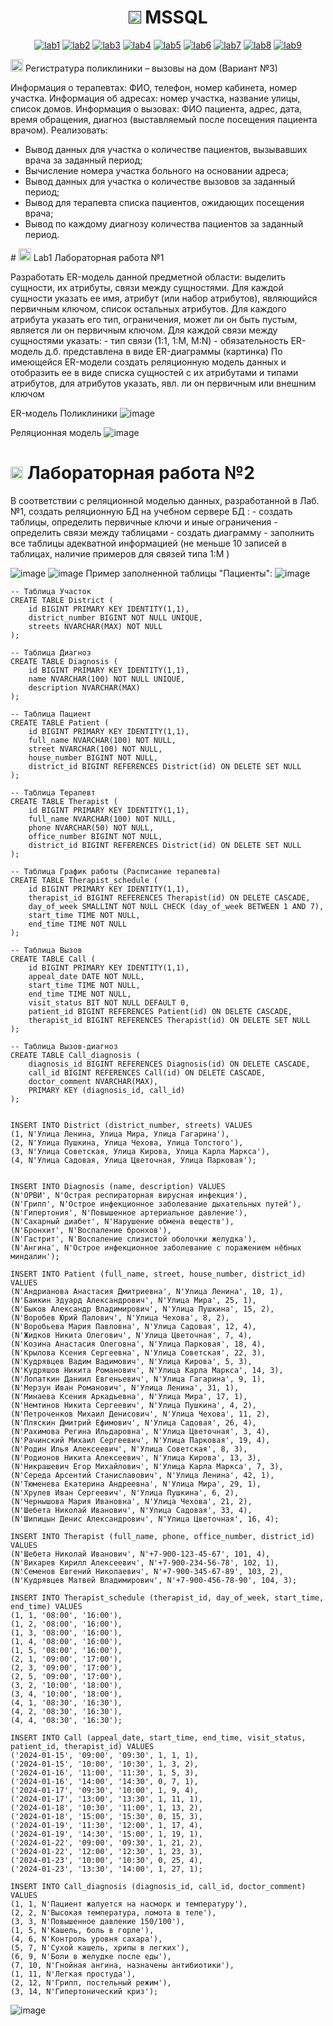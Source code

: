 <h1 name="content" align="center"><a href=""><img src="https://github.com/user-attachments/assets/e080adec-6af7-4bd2-b232-d43cb37024ac" width="20" height="20"/></a> MSSQL</h1>

<p align="center">
  <a href="#-lab1"><img alt="lab1" src="https://img.shields.io/badge/Lab1-blue"></a> 
  <a href="#-lab2"><img alt="lab2" src="https://img.shields.io/badge/Lab2-red"></a>
  <a href="#-lab3"><img alt="lab3" src="https://img.shields.io/badge/Lab3-green"></a>
  <a href="#-lab4"><img alt="lab4" src="https://img.shields.io/badge/Lab4-yellow"></a>
  <a href="#-lab5"><img alt="lab5" src="https://img.shields.io/badge/Lab5-gray"></a>
  <a href="#-lab6"><img alt="lab6" src="https://img.shields.io/badge/Lab6-orange"></a> 
  <a href="#-lab7"><img alt="lab7" src="https://img.shields.io/badge/Lab7-brown"></a>
  <a href="#-lab8"><img alt="lab8" src="https://img.shields.io/badge/Lab8-purple"></a>
  <a href="#-lab9"><img alt="lab9" src="https://img.shields.io/badge/Lab9-violet"></a> 
</p>

<img src="https://github.com/user-attachments/assets/e080adec-6af7-4bd2-b232-d43cb37024ac" width="20" height="20"/> Регистратура поликлиники – вызовы на дом (Вариант №3)
<p aligh="justify>
<h3>
  <a href="#client"></a>

  Информация о терапевтах: ФИО, телефон, номер кабинета, номер участка.
  Информация об адресах: номер участка, название улицы, список домов.
  Информация о вызовах: ФИО пациента, адрес, дата, время обращения, диагноз (выставляемый
после посещения пациента врачом).
  Реализовать:
- Вывод данных для участка о количестве пациентов, вызывавших врача за заданный период;
- Вычисление номера участка больного на основании адреса;
- Вывод данных для участка о количестве вызовов за заданный период;
- Вывод для терапевта списка пациентов, ожидающих посещения врача;
- Вывод по каждому диагнозу количества пациентов за заданный период.
</h3>
</p>
# <img src="https://github.com/user-attachments/assets/e080adec-6af7-4bd2-b232-d43cb37024ac" width="20" height="20"/> Lab1 Лабораторная работа №1


<p aligh="justify>
<h3>
  <a href="#client"></a>
  Разработать ER-модель данной предметной области: выделить сущности, их атрибуты,
связи между сущностями.
Для каждой сущности указать ее имя, атрибут (или набор атрибутов), являющийся
первичным ключом, список остальных атрибутов.
Для каждого атрибута указать его тип, ограничения, может ли он быть пустым, является ли
он первичным ключом.
Для каждой связи между сущностями указать:
- тип связи (1:1, 1:M, M:N)
- обязательность
ER-модель д.б. представлена в виде ER-диаграммы (картинка)
По имеющейся ER-модели создать реляционную модель данных и отобразить ее в виде
списка сущностей с их атрибутами и типами атрибутов, для атрибутов указать, явл. ли он
первичным или внешним ключом
</h3>
</p3>

ER-модель Поликлиники
![image](https://github.com/DJStArbuzz/PMI-3/blob/main/lab1/1.png)


Реляционная модель
![image](https://github.com/DJStArbuzz/PMI-3/blob/main/lab1/2.png)
# <img src="https://github.com/user-attachments/assets/e080adec-6af7-4bd2-b232-d43cb37024ac" width="20" height="20"/> Лабораторная работа №2

<p aligh="justify>
<h3>
  <a href="#client"></a>
В соответствии с реляционной моделью данных, разработанной в Лаб.№1, создать реляционную БД на учебном сервере БД :
- создать таблицы, определить первичные ключи и иные ограничения
- определить связи между таблицами
- создать диаграмму
- заполнить все таблицы адекватной информацией (не меньше 10 записей в таблицах, наличие примеров для связей типа 1:M )

</h3>
</p3>

![image](https://github.com/DJStArbuzz/PMI-3/blob/main/lab2/main.png)
![image](https://github.com/DJStArbuzz/PMI-3/blob/main/lab2/%D0%B4%D0%B8%D0%B0%D0%B3%D1%80%D0%B0%D0%BC%D0%BC%D0%B0.png)
Пример заполненной таблицы "Пациенты":
![image](https://github.com/DJStArbuzz/PMI-3/blob/main/lab2/main2.png)
```
-- Таблица Участок
CREATE TABLE District (
    id BIGINT PRIMARY KEY IDENTITY(1,1),
    district_number BIGINT NOT NULL UNIQUE,
    streets NVARCHAR(MAX) NOT NULL  
);

-- Таблица Диагноз
CREATE TABLE Diagnosis (
    id BIGINT PRIMARY KEY IDENTITY(1,1),
    name NVARCHAR(100) NOT NULL UNIQUE,
    description NVARCHAR(MAX)
);

-- Таблица Пациент
CREATE TABLE Patient (
    id BIGINT PRIMARY KEY IDENTITY(1,1),
    full_name NVARCHAR(100) NOT NULL,
    street NVARCHAR(100) NOT NULL,
    house_number BIGINT NOT NULL,
    district_id BIGINT REFERENCES District(id) ON DELETE SET NULL
);

-- Таблица Терапевт
CREATE TABLE Therapist (
    id BIGINT PRIMARY KEY IDENTITY(1,1),
    full_name NVARCHAR(100) NOT NULL,
    phone NVARCHAR(50) NOT NULL,  
    office_number BIGINT NOT NULL,
    district_id BIGINT REFERENCES District(id) ON DELETE SET NULL
);

-- Таблица График работы (Расписание терапевта)
CREATE TABLE Therapist_schedule (
    id BIGINT PRIMARY KEY IDENTITY(1,1),
    therapist_id BIGINT REFERENCES Therapist(id) ON DELETE CASCADE,
    day_of_week SMALLINT NOT NULL CHECK (day_of_week BETWEEN 1 AND 7),
    start_time TIME NOT NULL,
    end_time TIME NOT NULL
);

-- Таблица Вызов
CREATE TABLE Call (
    id BIGINT PRIMARY KEY IDENTITY(1,1),
    appeal_date DATE NOT NULL,
    start_time TIME NOT NULL,
    end_time TIME NOT NULL,
    visit_status BIT NOT NULL DEFAULT 0,
    patient_id BIGINT REFERENCES Patient(id) ON DELETE CASCADE,
    therapist_id BIGINT REFERENCES Therapist(id) ON DELETE SET NULL
);

-- Таблица Вызов-диагноз
CREATE TABLE Call_diagnosis (
    diagnosis_id BIGINT REFERENCES Diagnosis(id) ON DELETE CASCADE,
    call_id BIGINT REFERENCES Call(id) ON DELETE CASCADE,
    doctor_comment NVARCHAR(MAX),
    PRIMARY KEY (diagnosis_id, call_id)
);


INSERT INTO District (district_number, streets) VALUES
(1, N'Улица Ленина, Улица Мира, Улица Гагарина'),
(2, N'Улица Пушкина, Улица Чехова, Улица Толстого'),
(3, N'Улица Советская, Улица Кирова, Улица Карла Маркса'),
(4, N'Улица Садовая, Улица Цветочная, Улица Парковая');


INSERT INTO Diagnosis (name, description) VALUES
(N'ОРВИ', N'Острая респираторная вирусная инфекция'),
(N'Грипп', N'Острое инфекционное заболевание дыхательных путей'),
(N'Гипертония', N'Повышенное артериальное давление'),
(N'Сахарный диабет', N'Нарушение обмена веществ'),
(N'Бронхит', N'Воспаление бронхов'),
(N'Гастрит', N'Воспаление слизистой оболочки желудка'),
(N'Ангина', N'Острое инфекционное заболевание с поражением нёбных миндалин');

INSERT INTO Patient (full_name, street, house_number, district_id) VALUES
(N'Андрианова Анастасия Дмитриевна', N'Улица Ленина', 10, 1),
(N'Баикин Эдуард Александрович', N'Улица Мира', 25, 1),
(N'Быков Александр Владимирович', N'Улица Пушкина', 15, 2),
(N'Воробев Юрий Палович', N'Улица Чехова', 8, 2),
(N'Воробьева Мария Павловна', N'Улица Садовая', 12, 4),
(N'Жидков Никита Олегович', N'Улица Цветочная', 7, 4),
(N'Козина Анастасия Олеговна', N'Улица Парковая', 18, 4),
(N'Крылова Ксения Сергеевна', N'Улица Советская', 22, 3),
(N'Кудрявцев Вадим Вадимович', N'Улица Кирова', 5, 3),
(N'Кудряшов Никита Романович', N'Улица Карла Маркса', 14, 3),
(N'Лопаткин Даниил Евгеньевич', N'Улица Гагарина', 9, 1),
(N'Мерзун Иван Романович', N'Улица Ленина', 31, 1),
(N'Минаева Ксения Аркадьевна', N'Улица Мира', 17, 1),
(N'Немтинов Никита Сергеевич', N'Улица Пушкина', 4, 2),
(N'Петроченков Михаил Денисович', N'Улица Чехова', 11, 2),
(N'Пляскин Дмитрий Ефимович', N'Улица Садовая', 26, 4),
(N'Рахимова Регина Ильдаровна', N'Улица Цветочная', 3, 4),
(N'Рачинский Михаил Сергеевич', N'Улица Парковая', 19, 4),
(N'Родин Илья Алексеевич', N'Улица Советская', 8, 3),
(N'Родионов Никита Алексеевич', N'Улица Кирова', 13, 3),
(N'Никрашевич Егор Михайлович', N'Улица Карла Маркса', 7, 3),
(N'Середа Арсентий Станиславович', N'Улица Ленина', 42, 1),
(N'Тюменева Екатерина Андреевна', N'Улица Мира', 29, 1),
(N'Хрулев Иван Сергеевич', N'Улица Пушкина', 6, 2),
(N'Чернышова Мария Ивановна', N'Улица Чехова', 21, 2),
(N'Шебета Николай Иванович', N'Улица Садовая', 33, 4),
(N'Шипицын Денис Александрович', N'Улица Цветочная', 16, 4);

INSERT INTO Therapist (full_name, phone, office_number, district_id) VALUES
(N'Шебета Николай Иванович', N'+7-900-123-45-67', 101, 4),
(N'Вихарев Кирилл Алексеевич', N'+7-900-234-56-78', 102, 1),
(N'Семенов Евгений Николаевич', N'+7-900-345-67-89', 103, 2),
(N'Кудрявцев Матвей Владимирович', N'+7-900-456-78-90', 104, 3);

INSERT INTO Therapist_schedule (therapist_id, day_of_week, start_time, end_time) VALUES
(1, 1, '08:00', '16:00'),
(1, 2, '08:00', '16:00'),
(1, 3, '08:00', '16:00'),
(1, 4, '08:00', '16:00'),
(1, 5, '08:00', '16:00'),
(2, 1, '09:00', '17:00'),
(2, 3, '09:00', '17:00'),
(2, 5, '09:00', '17:00'),
(3, 2, '10:00', '18:00'),
(3, 4, '10:00', '18:00'),
(4, 1, '08:30', '16:30'),
(4, 2, '08:30', '16:30'),
(4, 4, '08:30', '16:30');

INSERT INTO Call (appeal_date, start_time, end_time, visit_status, patient_id, therapist_id) VALUES
('2024-01-15', '09:00', '09:30', 1, 1, 1),
('2024-01-15', '10:00', '10:30', 1, 3, 2),
('2024-01-16', '11:00', '11:30', 1, 5, 3),
('2024-01-16', '14:00', '14:30', 0, 7, 1),
('2024-01-17', '09:30', '10:00', 1, 9, 4),
('2024-01-17', '13:00', '13:30', 1, 11, 1),
('2024-01-18', '10:30', '11:00', 1, 13, 2),
('2024-01-18', '15:00', '15:30', 0, 15, 3),
('2024-01-19', '11:30', '12:00', 1, 17, 4),
('2024-01-19', '14:30', '15:00', 1, 19, 1),
('2024-01-22', '09:00', '09:30', 1, 21, 2),
('2024-01-22', '12:00', '12:30', 1, 23, 3),
('2024-01-23', '10:00', '10:30', 0, 25, 4),
('2024-01-23', '13:30', '14:00', 1, 27, 1);

INSERT INTO Call_diagnosis (diagnosis_id, call_id, doctor_comment) VALUES
(1, 1, N'Пациент жалуется на насморк и температуру'),
(2, 2, N'Высокая температура, ломота в теле'),
(3, 3, N'Повышенное давление 150/100'),
(1, 5, N'Кашель, боль в горле'),
(4, 6, N'Контроль уровня сахара'),
(5, 7, N'Сухой кашель, хрипы в легких'),
(6, 9, N'Боли в желудке после еды'),
(7, 10, N'Гнойная ангина, назначены антибиотики'),
(1, 11, N'Легкая простуда'),
(2, 12, N'Грипп, постельный режим'),
(3, 14, N'Гипертонический криз'); 
```
![image](/sources/yargu.png)
